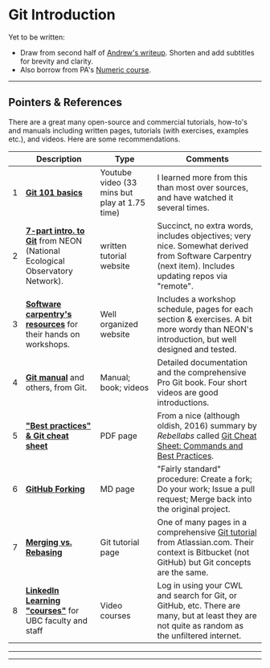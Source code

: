 # Git Introduction

Yet to be written:

- Draw from second half of [Andrew's writeup](https://github.com/AndrewLoeppky/crash_course/blob/master/coding_crash_course.md). Shorten and add subtitles for brevity and clarity.
- Also borrow from PA's [Numeric course](https://phaustin.github.io/numeric/doc_notebooks/course_bootstrap/installing_jupytext.html).

---

## Pointers & References

There are a great many open-source and commercial tutorials, how-to's and manuals including written pages, tutorials (with exercises, examples etc.), and videos. Here are some recommendations.

||Description|Type|Comments|
|---|---|---|---|
|1|**[Git 101 basics](https://www.youtube.com/watch?v=WBg9mlpzEYU)**|Youtube video (33 mins but play at 1.75 time)|I learned more from this than most over sources, and have watched it several times.|
|2|**[7-part intro. to Git](https://www.neonscience.org/version-control-git-series)** from NEON (National Ecological Observatory Network).|written tutorial website|Succinct, no extra words, includes objectives; very nice. Somewhat derived from Software Carpentry (next item). Includes updating repos via "remote".|
|3|**[Software carpentry's resources](https://swcarpentry.github.io/git-novice/)** for their hands on workshops.|Well organized website|Includes a workshop schedule, pages for each section & exercises. A bit more wordy than NEON's introduction, but well designed and tested.|
|4|**[Git manual](https://git-scm.com/doc)** and others, from Git.|Manual; book; videos|Detailed documentation and the comprehensive Pro Git book. Four short videos are good introductions.|
|5|**["Best practices" & Git cheat sheet](https://www.jrebel.com/system/files/git-cheat-sheet.pdf)**|PDF page|From a nice (although oldish, 2016) summary by _Rebellabs_ called [Git Cheat Sheet: Commands and Best Practices](https://www.jrebel.com/blog/git-cheat-sheet).|
|6|**[GitHub Forking](https://gist.github.com/Chaser324/ce0505fbed06b947d962)**|MD page|"Fairly standard" procedure: Create a fork; Do your work; Issue a pull request; Merge back into the original project.|
|7|**[Merging vs. Rebasing](https://www.atlassian.com/git/tutorials/merging-vs-rebasing)**|Git tutorial page|One of many pages in a comprehensive [Git tutorial](https://www.atlassian.com/git/tutorials) from Atlassian.com. Their context is Bitbucket (not GitHub) but Git concepts are the same.|
|8|**[LinkedIn Learning "courses"](https://linkedinlearning.ubc.ca)** for UBC faculty and staff|Video courses|Log in using your CWL and search for Git, or GitHub, etc. There are many, but at least they are not quite as random as the unfiltered internet.|

---
---
